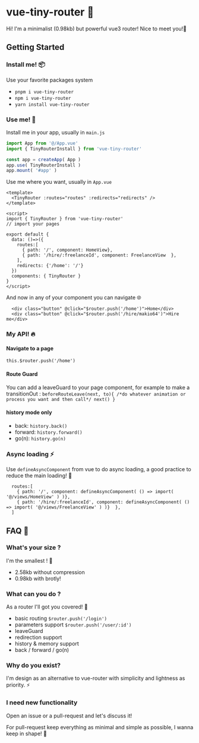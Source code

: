 # vue-tiny-router 🌱
Hi! I'm a minimalist (0.98kb) but powerful vue3 router! Nice to meet you!👋

## Getting Started

### Install me! 📦
Use your favorite packages system 
- `pnpm i vue-tiny-router`
- `npm i vue-tiny-router`
- `yarn install vue-tiny-router`

### Use me! 🚀

Install me in your app, usually in `main.js`
``` js
import App from '@/App.vue'
import { TinyRouterInstall } from 'vue-tiny-router'

const app = createApp( App )
app.use( TinyRouterInstall )
app.mount( '#app' )
```

Use me where you want, usually in `App.vue`
``` vue
<template>
  <TinyRouter :routes="routes" :redirects="redirects" />
</template>

<script>
import { TinyRouter } from 'vue-tiny-router'
// import your pages

export default {
  data: ()=>({
    routes:[
      { path: '/', component: HomeView},
      { path: '/hire/:freelanceId', component: FreelanceView  },
    ],
    redirects: {'/home': '/'}
  })
  components: { TinyRouter }
}
</script>
```

And now in any of your component you can navigate 🌐
```vue
  <div class="button" @click="$router.push('/home')">Home</div>
  <div class="button" @click="$router.push('/hire/makio64')">Hire me</div>
```

### My API! 🔥

#### Navigate to a page
`this.$router.push('/home')`

#### Route Guard
You can add a leaveGuard to your page component, for example to make a transitionOut : `beforeRouteLeave(next, to){ /*do whatever animation or process you want and then call*/ next() }`

#### history mode only
- back: `history.back()`
- forward: `history.forward()`
- go(n): `history.go(n)`

### Async loading ⚡
Use `defineAsyncComponent` from vue to do async loading, a good practice to reduce the main loading! 👑

``` vue
  routes:[
    { path: '/', component: defineAsyncComponent( () => import( '@/views/HomeView' ) )},
    { path: '/hire/:freelanceId', component: defineAsyncComponent( () => import( '@/views/FreelanceView' ) )}  },
  ]
```

## FAQ 💬

### What's your size ?
I'm the smallest ! 🤏
- 2.58kb without compression
- 0.98kb with brotly!

### What can you do ?
As a router I'll got you covered! 💪
- basic routing `$router.push('/login')` 
- parameters support `$router.push('/user/:id')`
- leaveGuard 
- redirection support 
- history & memory support 
- back / forward / go(n)

### Why do you exist?
I'm design as an alternative to vue-router with simplicity and lightness as priority. ⚡

### I need new functionality

Open an issue or a pull-request and let's discuss it! 

For pull-request keep everything as minimal and simple as possible, I wanna keep in shape! 🕺
